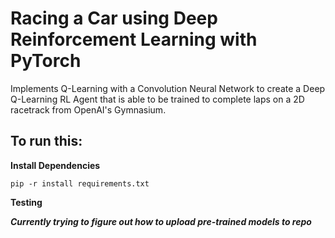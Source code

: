 # Racing a Car using Deep Reinforcement Learning with PyTorch

Implements Q-Learning with a Convolution Neural Network to create a Deep Q-Learning RL Agent that is able to be trained to complete laps on a 2D racetrack from OpenAI's Gymnasium.

## To run this:

**Install Dependencies**

`pip -r install requirements.txt`

**Testing** 

***Currently trying to figure out how to upload pre-trained models to repo***


